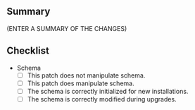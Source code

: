 ## Summary

(ENTER A SUMMARY OF THE CHANGES)

## Checklist

 - Schema
   - [ ] This patch does not manipulate schema.
   - [ ] This patch does manipulate schema.
   - [ ] The schema is correctly initialized for new installations.
   - [ ] The schema is correctly modified during upgrades.
